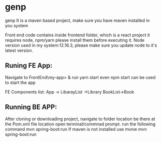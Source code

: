 # genp
genp
It is a maven based project, make sure you have maven installed in you system

Front end code contains inside frontend folder, which is a react project it requires node, npm/yarn please install them before executing it. 
Node version used in my system:12.16.3, please make sure you update node to it's latest version.

Runing FE App:
---------
Navigate to FrontEnd\my-app> & run yarn start
even npm start can be used to start the app

FE Components list: App -> LibarayList ->Library BookList->Book
 
 Running BE APP:
 --------------
 After cloning or downloading project, navigate to folder location be there at the Pom.xml file location
 open terminal/commnad prompt. run the following command mvn spring-boot:run
 If maven is not installed use mvnw mvn spring-boot:run
